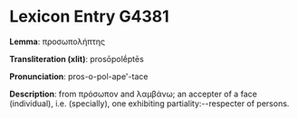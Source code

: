 # Lexicon Entry G4381

**Lemma**: προσωπολήπτης

**Transliteration (xlit)**: prosōpolḗptēs

**Pronunciation**: pros-o-pol-ape'-tace

**Description**:
from πρόσωπον and λαμβάνω; an accepter of a face (individual), i.e. (specially), one exhibiting partiality:--respecter of persons.
